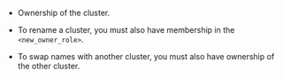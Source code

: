- Ownership of the cluster.

- To rename a cluster, you must also have membership in the `<new_owner_role>`.

- To swap names with another cluster, you must also have ownership of the other
  cluster.
